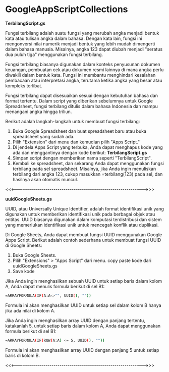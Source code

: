 # GoogleAppScriptCollections

**TerbilangScript.gs**

Fungsi terbilang adalah suatu fungsi yang merubah angka menjadi bentuk kata atau tulisan angka dalam bahasa. Dengan kata lain, fungsi ini mengonversi nilai numerik menjadi bentuk yang lebih mudah dimengerti dalam bahasa manusia. Misalnya, angka 123 dapat diubah menjadi "seratus dua puluh tiga" menggunakan fungsi terbilang.

Fungsi terbilang biasanya digunakan dalam konteks penyusunan dokumen keuangan, pembuatan cek atau dokumen resmi lainnya di mana angka perlu diwakili dalam bentuk kata. Fungsi ini membantu menghindari kesalahan pembacaan atau interpretasi angka, terutama ketika angka yang besar atau kompleks terlibat.

Fungsi terbilang dapat disesuaikan sesuai dengan kebutuhan bahasa dan format tertentu. Dalam script yang diberikan sebelumnya untuk Google Spreadsheet, fungsi terbilang ditulis dalam bahasa Indonesia dan mampu menangani angka hingga triliun.

Berikut adalah langkah-langkah untuk membuat fungsi terbilang:
  1. Buka Google Spreadsheet dan buat spreadsheet baru atau buka spreadsheet yang sudah ada.
  2. Pilih "Extension" dari menu dan kemudian pilih "Apps Script."
  3. Di jendela Apps Script yang terbuka, Anda dapat menghapus kode yang ada dan menggantinya dengan kode berikut: **TerbilangScript.gs**
  4. Simpan script dengan memberikan nama seperti "TerbilangScript".
  5. Kembali ke spreadsheet, dan sekarang Anda dapat menggunakan fungsi terbilang pada sel spreadsheet. Misalnya, jika Anda ingin menuliskan terbilang dari angka 123, cukup masukkan =terbilang(123) pada sel, dan hasilnya akan otomatis muncul.

<<<-------------------------------------------------------------->>>

**uuidGoogleSheets.gs**

UUID, atau Universally Unique Identifier, adalah format identifikasi unik yang digunakan untuk memberikan identifikasi unik pada berbagai objek atau entitas. UUID biasanya digunakan dalam komputasi terdistribusi dan sistem yang memerlukan identifikasi unik untuk mencegah konflik atau duplikasi.

Di Google Sheets, Anda dapat membuat fungsi UUID menggunakan Google Apps Script. Berikut adalah contoh sederhana untuk membuat fungsi UUID di Google Sheets:

  1. Buka Google Sheets.
  2. Pilih "Extensions" > "Apps Script" dari menu. copy paste kode dari uuidGoogleSheets.gs
  3. Save kode

Jika Anda ingin menghasilkan sebuah UUID untuk setiap baris dalam kolom A, Anda dapat menulis formula berikut di sel B1:
```bash
=ARRAYFORMULA(IF(A:A<>"", UUID(), ""))
```
Formula ini akan menghasilkan UUID untuk setiap sel dalam kolom B hanya jika ada nilai di kolom A.

Jika Anda ingin menghasilkan array UUID dengan panjang tertentu, katakanlah 5, untuk setiap baris dalam kolom A, Anda dapat menggunakan formula berikut di sel B1:
```bash
=ARRAYFORMULA(IF(ROW(A:A) <= 5, UUID(), ""))
```
Formula ini akan menghasilkan array UUID dengan panjang 5 untuk setiap baris di kolom B.

<<<-------------------------------------------------------------->>>
  
